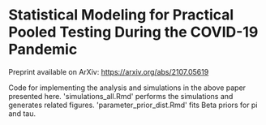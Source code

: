 # Statistical Modeling for Practical Pooled Testing During the COVID-19 Pandemic
Preprint available on ArXiv: https://arxiv.org/abs/2107.05619

Code for implementing the analysis and simulations in the above paper presented here. 'simulations_all.Rmd' performs the simulations and generates related figures. 'parameter_prior_dist.Rmd' fits Beta priors for pi and tau. 
